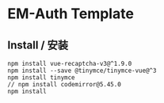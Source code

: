 # EM-Auth Template
## Install / 安装
```shell script
npm install vue-recaptcha-v3@^1.9.0
npm install --save @tinymce/tinymce-vue@^3
npm install tinymce
// npm install codemirror@5.45.0
npm install
```
